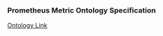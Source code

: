  ### Prometheus Metric Ontology Specification 
 
 [Ontology Link](https://alex-randles.github.io/Prometheus-Metric-Ontology/)
